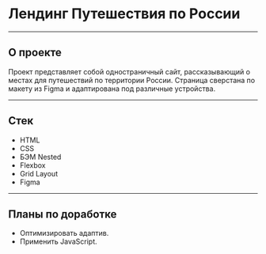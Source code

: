 # Лендинг Путешествия по России

---

## О проекте

Проект представляет собой одностраничный сайт, рассказывающий о местах для путешествий по территории России. Страница сверстана по макету из Figma и адаптирована под различные устройства.

---

## Стек

* HTML
* CSS
* БЭМ Nested
* Flexbox
* Grid Layout
* Figma

---

## Планы по доработке

* Оптимизировать адаптив.
* Применить JavaScript.
